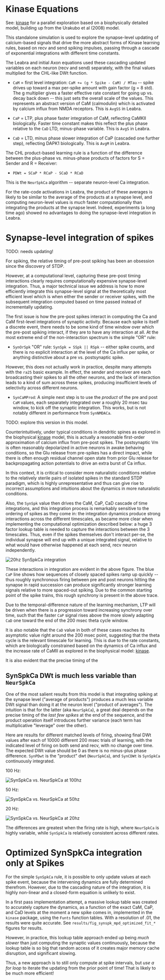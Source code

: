 # Kinase Equations

See: [kinase](https://github.com/ccnlab/kinase/tree/main/sims/kinase) for a parallel exploration based on a biophysically detailed model, building up from the Urakubo et al (2008) model.

This standalone simulation is used to explore the synapse-level updating of calcium-based signals that drive the more abstract forms of Kinase learning rules, based on recv and send spiking impulses, passing through a cascade of exponential integrations with different time constants.

The Leabra and initial Axon equations used these cascading updated variables on each neuron (recv and send) separately, with the final values multiplied for the CHL-like DWt function.

* `CaM` = first level integration: `CaM += (g * Spike - CaM) / MTau` -- spike drives up toward a max per-spike amount with gain factor (g = 8 std).  The g multiplier gives a faster effective rate constant for going up vs. decay back down -- this just sets the overall scale of the values.  This represents an abstract version of CaM (calmodulin) which is activated by calcium influx from NMDA receptors.  This is `AvgSS` in Leabra.

* `CaP` = LTP, plus phase faster integration of CaM, reflecting CaMKII biologically.  Faster time constant makes this reflect the plus phase relative to the `CaD` LTD, minus-phase variable.  This is `AvgS` in Leabra.

* `CaD` = LTD, minus phase slower integration of CaP (cascaded one further step), reflecting DAPK1 biologically.  This is `AvgM` in Leabra.

The CHL product-based learning rule is a function of the difference between the plus-phase vs. minus-phase products of factors for S = Sender and R = Receiver:

* `PDWt = SCaP * RCaP - SCaD * RCaD`

This is the `NeurSpkCa` algorithm -- separate neuron-level Ca integration.

For the rate-code activations in Leabra, the product of these averages is likely to be similar to the average of the products at a synapse level, and computing neuron-level values is *much* faster computationally than integrating the products at the synapse level.  Indeed, experiments (a long time ago) showed no advantages to doing the synapse-level integration in Leabra.

# Synapse-level integration of spikes

TODO: needs updating!

For spiking, the relative timing of pre-post spiking has been an obsession since the discovery of STDP.

However, at a computational level, capturing these pre-post timing interactions clearly requires computationally expensive synapse-level integration.  Thus, a major technical issue we address is how to more efficiently integrate this synapse-level signal at the theoretically most efficient level which is when either the sender or receiver spikes, with the subsequent integration computed based on time passed instead of incrementally updating.

The first issue is how the pre-post spikes interact in computing the Ca and CaM first-level integrations of synaptic activity.  Because each spike is itself a discrete event, there needs to be some kind of time window over which the pre-post spiking interact, if they are to have any interaction at all.  At the most extreme end of the non-interaction spectrum is the simple "OR" rule:

* `SynOrSpk` "OR" rule: `SynSpk = SSpk || RSpk` -- either spike counts, and there is no explicit interaction at the level of the Ca influx per spike, or anything distinctive about a pre vs. postsynaptic spike.

However, this does not actually work in practice, despite many attempts with the `ra25` basic example.  In effect, the sender and receiver are each broadcasting their spikes to all the other neurons, and the lack of interaction leads to a kind of sum across these spikes, producing insufficient levels of selectivity across different neurons.

* `SynCaMProd`: A simple next step is to use the *product* of the pre and post `CaM` values, each separately integrated over a roughly 20 msec tau window, to kick off the synaptic integration.  This works, but is not notably different in performance from `SynNMDACa`.

TODO: explore this version in this model.

Counterintuitively, under typical conditions in dendritic spines as explored in the biophysical [kinase](https://github.com/ccnlab/kinase/tree/main/sims/kinase) model, this is actually a reasonable first-order approximation of calcium influx from pre-post spikes.  The postsynaptic Vm is often reasonably depolarized in active neurons in awake behaving conditions, so the Glu release from pre-spikes has a direct impact, while there is often enough residual channel open state from prior Glu release for backpropagating action potentials to drive an extra burst of Ca influx.

In this context, it is critical to consider more naturalistic conditions relative to the relatively sterile pairs of isolated spikes in the standard STDP paradigm, which is highly unrepresentative and thus can give rise to incorrect assumptions and intuitions about the dynamics in more naturalistic conditions. 

Also, the `SynSpk` value then drives the CaM, CaP, CaD cascade of time integrations, and this integration process is remarkably sensitive to the ordering of spikes as they come in: the integration dynamics produce strong interactions across the different timescales, as became more clear when implementing the computational optimization described below: a huge 3 factor lookup table is needed to capture the interactions between the 3 timescales.  Thus, even if the spikes themselves don't interact per-se, the individual synapse will end up with a unique integrated signal, relative to what would have otherwise happened at each send, recv neuron independently.

![20hz SynSpkCa integration](results/fig_synspk_mpd_optimized_fit_20hz_res01.png?raw=true "SynSpkCa for  20hz of both pre-post firing")

These interactions in integration are evident in the above figure.  The blue `CaP` line shows how sequences of closely spaced spikes ramp up quickly -- thus roughly synchronous firing between pre and post neurons hitting the synapse in rapid succession can produce significantly stronger learning signals relative to more spaced-out spiking.  Due to the common starting point of the spike trains, this rough synchrony is present in the above trace.

Due to the temporal-difference nature of the learning mechanism, LTP will be driven when there is a progression toward increasing synchrony over time, such that the faster `CaP` signal rises above the more slowly adapting `CaD` one toward the end of the 200 msec theta cycle window.

It is also notable that the `CaD` value in both of these cases reaches its asymptotic value right around the 200 msec point, suggesting that the theta cycle is the relevant timescale for learning.  This is due to the rate constants, which are biologically constrained based on the dynamics of Ca influx and the increase rate of CaMII as explored in the biophysical model: [kinase](https://github.com/ccnlab/kinase/tree/main/sims/kinase).

It is also evident that the precise timing of the 

## SynSpkCa DWt is much less variable than `NeurSpkCa`

One of the most salient results from this model is that integrating spiking at the synapse level ("average of products") produces a much less variable DWt signal than doing it at the neuron level ("product of averages").  The intuition is that for the latter (aka `NeurSpkCa`), a great deal depends on the precise timing of the *last few spikes* at the end of the sequence, and the product operation itself introduces further variance (each term has multiplicative "leverage" over the other).

Here are results for different matched levels of firing, showing final DWt values after each of 10000 different 200 msec trials of learning, with the indicated level of firing on both send and recv, with no change over time.  The expected DWt value should be 0 as there is no minus-plus phase difference.  `SynPDwt` is the "product" dwt (`NeurSpkCa`), and `SynCDWt` is `SynSpkCa` continuously integrated.

100 Hz:

![SynSpkCa vs. NeurSpkCa at 100hz](results/fig_synspk_vs_neurspk_100hz.png?raw=true "SynSpkCa vs. NeurSpkCa at 100hz")

50 Hz:

![SynSpkCa vs. NeurSpkCa at 50hz](results/fig_synspk_vs_neurspk_50hz.png?raw=true "SynSpkCa vs. NeurSpkCa at 50z")

20 Hz:

![SynSpkCa vs. NeurSpkCa at 20hz](results/fig_synspk_vs_neurspk_20hz.png?raw=true "SynSpkCa vs. NeurSpkCa at 20hz")

The differences are greatest when the firing rate is high, where `NeurSpkCa` is highly variable, while `SynSpkCa` is relatively consistent across different rates.

# Optimized SynSpkCa integration only at Spikes

For the simple `SynSpkCa` rule, it is possible to only update values at each spike event, because the intervening dynamics are fully determined therefrom.  However, due to the cascading nature of the integration, it is highly non-linear and a closed-form equation is unlikely to exist.  

In a first pass implementation attempt, a massive lookup table was created to accurately capture the dynamics, as a function of the exact CaM, CaP, and CaD levels at the moment a new spike comes in, implemented in the `kinase` package, using the `Funts` function tables.  With a resolution of .01, the results were quite accurate.  See `results/fig_synspk_mpd_optimized_fit_*` figures for results.

However, in practice, this lookup table approach ended up being *much slower* than just computing the synaptic values continuously, because the lookup table is so big that random access of it creates major memory cache disruption, and significant slowing.

Thus, a new approach is to still only compute at spike intervals, but *use a for loop* to iterate the updating from the prior point of time!  That is likely to be much more efficient!


